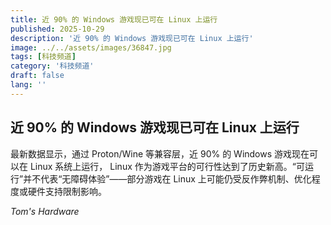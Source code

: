```yaml
---
title: 近 90% 的 Windows 游戏现已可在 Linux 上运行
published: 2025-10-29
description: '近 90% 的 Windows 游戏现已可在 Linux 上运行'
image: ../../assets/images/36847.jpg
tags: [科技频道]
category: '科技频道'
draft: false
lang: ''
---
```


## 近 90% 的 Windows 游戏现已可在 Linux 上运行

最新数据显示，通过 Proton/Wine 等兼容层，近 90% 的 Windows 游戏现在可以在 Linux 系统上运行， Linux 作为游戏平台的可行性达到了历史新高。“可运行”并不代表“无障碍体验”——部分游戏在 Linux 上可能仍受反作弊机制、优化程度或硬件支持限制影响。

*Tom's Hardware*

